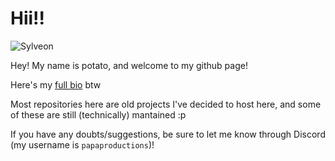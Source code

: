 # Hii!!

![Sylveon](https://www.papaproductions.cc/stuff/sylv-small.png)

Hey! My name is potato, and welcome to my github page!

Here's my [full bio](https://potato.is-a-kitty.cat/bio) btw

Most repositories here are old projects I've decided to host here, and some of these are still (technically) mantained :p

If you have any doubts/suggestions, be sure to let me know through Discord (my username is `papaproductions`)!
